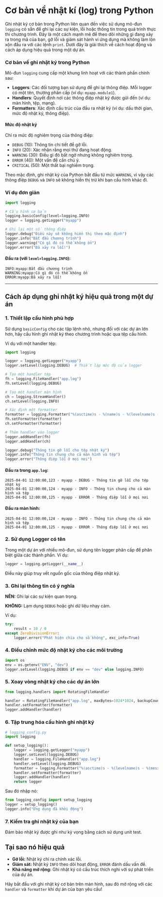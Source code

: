 # Cơ bản về nhật kí (log) trong Python

Ghi nhật ký cơ bản trong Python liên quan đến việc sử dụng mô-đun `logging` có sẵn để ghi lại các sự kiện, lỗi hoặc thông tin trong quá trình thực thi chương trình. Đây là một cách mạnh mẽ để theo dõi những gì đang xảy ra trong mã của bạn, gỡ lỗi và giám sát hành vi ứng dụng mà không làm lộn xộn đầu ra với các lệnh `print`. Dưới đây là giải thích về cách hoạt động và cách áp dụng hiệu quả trong một dự án.

### Cơ bản về ghi nhật ký trong Python

Mô-đun `logging` cung cấp một khung linh hoạt với các thành phần chính sau:

- **Loggers**: Các đối tượng bạn sử dụng để ghi lại thông điệp. Mỗi logger có một tên, thường phân cấp (ví dụ: `myapp.module1`).
- **Handlers**: Quyết định nơi các thông điệp nhật ký được gửi đến (ví dụ: màn hình, tệp, mạng).
- **Formatters**: Xác định cấu trúc của đầu ra nhật ký (ví dụ: dấu thời gian, mức độ nhật ký, thông điệp).

#### Mức độ nhật ký

Chỉ ra mức độ nghiêm trọng của thông điệp:

- `DEBUG` (10): Thông tin chi tiết để gỡ lỗi.
- `INFO` (20): Xác nhận rằng mọi thứ đang hoạt động.
- `WARNING` (30): Điều gì đó bất ngờ nhưng không nghiêm trọng.
- `ERROR` (40): Một vấn đề cần chú ý.
- `CRITICAL` (50): Một thất bại nghiêm trọng.

Theo mặc định, ghi nhật ký của Python bắt đầu từ mức `WARNING`, vì vậy các thông điệp `DEBUG` và `INFO` sẽ không hiển thị trừ khi bạn cấu hình khác đi.

### Ví dụ đơn giản

```python
import logging

# Cấu hình cơ bản
logging.basicConfig(level=logging.INFO)
logger = logging.getLogger("myapp")

# Ghi lại một số thông điệp
logger.debug("Điều này sẽ không hiển thị theo mặc định")
logger.info("Bắt đầu chương trình")
logger.warning("Có gì đó có thể không ổn")
logger.error("Đã xảy ra lỗi!")
```

#### Đầu ra (với `level=logging.INFO`):
```
INFO:myapp:Bắt đầu chương trình
WARNING:myapp:Có gì đó có thể không ổn
ERROR:myapp:Đã xảy ra lỗi!
```

---

## Cách áp dụng ghi nhật ký hiệu quả trong một dự án

### 1. Thiết lập cấu hình phù hợp

Sử dụng `basicConfig` cho các tập lệnh nhỏ, nhưng đối với các dự án lớn hơn, hãy cấu hình ghi nhật ký theo chương trình hoặc qua tệp cấu hình.

Ví dụ với một handler tệp:

```python
import logging

logger = logging.getLogger("myapp")
logger.setLevel(logging.DEBUG)  # Thiết lập mức độ của logger

# Tạo một handler tệp
fh = logging.FileHandler("app.log")
fh.setLevel(logging.DEBUG)

# Tạo một handler màn hình
ch = logging.StreamHandler()
ch.setLevel(logging.INFO)

# Xác định một formatter
formatter = logging.Formatter("%(asctime)s - %(name)s - %(levelname)s - %(message)s")
fh.setFormatter(formatter)
ch.setFormatter(formatter)

# Thêm handler vào logger
logger.addHandler(fh)
logger.addHandler(ch)

logger.debug("Thông tin gỡ lỗi cho tệp nhật ký")
logger.info("Thông tin chung cho cả màn hình và tệp")
logger.error("Thông điệp lỗi ở mọi nơi")
```

#### Đầu ra trong `app.log`:
```
2025-04-01 12:00:00,123 - myapp - DEBUG - Thông tin gỡ lỗi cho tệp nhật ký
2025-04-01 12:00:00,124 - myapp - INFO - Thông tin chung cho cả màn hình và tệp
2025-04-01 12:00:00,125 - myapp - ERROR - Thông điệp lỗi ở mọi nơi
```

#### Đầu ra màn hình:
```
2025-04-01 12:00:00,124 - myapp - INFO - Thông tin chung cho cả màn hình và tệp
2025-04-01 12:00:00,125 - myapp - ERROR - Thông điệp lỗi ở mọi nơi
```

### 2. Sử dụng Logger có tên

Trong một dự án với nhiều mô-đun, sử dụng tên logger phân cấp để phân biệt giữa các thành phần. Ví dụ:

```python
logger = logging.getLogger(__name__)
```

Điều này giúp truy vết nguồn gốc của thông điệp nhật ký.

### 3. Ghi lại thông tin có ý nghĩa

**NÊN:** Ghi lại các sự kiện quan trọng.

**KHÔNG:** Lạm dụng `DEBUG` hoặc ghi dữ liệu nhạy cảm.

Ví dụ:

```python
try:
    result = 10 / 0
except ZeroDivisionError:
    logger.error("Phát hiện chia cho số không", exc_info=True)
```

### 4. Điều chỉnh mức độ nhật ký cho các môi trường

```python
import os
env = os.getenv("ENV", "dev")
logger.setLevel(logging.DEBUG if env == "dev" else logging.INFO)
```

### 5. Xoay vòng nhật ký cho các dự án lớn

```python
from logging.handlers import RotatingFileHandler

handler = RotatingFileHandler("app.log", maxBytes=1024*1024, backupCount=5)
handler.setFormatter(formatter)
logger.addHandler(handler)
```

### 6. Tập trung hóa cấu hình ghi nhật ký

```python
# logging_config.py
import logging

def setup_logging():
    logger = logging.getLogger("myapp")
    logger.setLevel(logging.DEBUG)
    handler = logging.FileHandler("app.log")
    handler.setLevel(logging.DEBUG)
    formatter = logging.Formatter("%(asctime)s - %(levelname)s - %(message)s")
    handler.setFormatter(formatter)
    logger.addHandler(handler)
    return logger
```

Sau đó nhập nó:

```python
from logging_config import setup_logging
logger = setup_logging()
logger.info("Ứng dụng đã khởi động")
```

### 7. Kiểm tra ghi nhật ký của bạn

Đảm bảo nhật ký được ghi như kỳ vọng bằng cách sử dụng unit test.

## Tại sao nó hiệu quả

- **Gỡ lỗi:** Nhật ký chỉ ra chính xác lỗi.
- **Giám sát:** Nhật ký `INFO` theo dõi hoạt động, `ERROR` đánh dấu vấn đề.
- **Khả năng mở rộng:** Ghi nhật ký có cấu trúc thích nghi với sự phát triển của dự án.

Hãy bắt đầu với ghi nhật ký cơ bản trên màn hình, sau đó mở rộng với các `handler` và `formatter` khi dự án của bạn yêu cầu!

